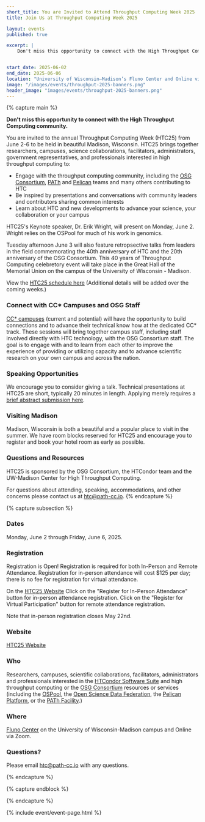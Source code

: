 ```yaml
---
short_title: You are Invited to Attend Throughput Computing Week 2025
title: Join Us at Throughput Computing Week 2025

layout: events
published: true

excerpt: |
    Don't miss this opportunity to connect with the High Throughput Computing community.


start_date: 2025-06-02
end_date: 2025-06-06
location: "University of Wisconsin–Madison’s Fluno Center and Online via Zoom"
image: "/images/events/throughput-2025-banners.png"
header_image: "images/events/throughput-2025-banners.png"
---
```


{% capture main %}

**Don't miss this opportunity to connect with the High Throughput Computing community.**

You are invited to the annual Throughput Computing Week (HTC25) from June 2-6 to be held in beautiful Madison, Wisconsin. HTC25 brings together researchers, campuses, science collaborations, facilitators, administrators, government representatives, and professionals interested in high throughput computing to:

- Engage with the throughput computing community, including the [OSG Consortium](https://osg-htc.org/), [PATh](https://path-cc.io/) and [Pelican](https://pelicanplatform.org/) teams and many others contributing to HTC
- Be inspired by presentations and conversations with community leaders and contributors sharing common interests
- Learn about HTC and new developments to advance your science, your collaboration or your campus

HTC25's Keynote speaker, Dr. Erik Wright, will present on Monday, June 2. Wright relies on the OSPool for much of his work in genomics.

Tuesday afternoon June 3 will also feature retropsective talks from leaders in the field commemorating the 40th anniversary of HTC and the 20th anniversary of the OSG Consortium. This 40 years of Throughput Computing celebretory event will take place in the Great Hall of the Memorial Union on the campus of the University of Wisconsin - Madison.

View the [HTC25 schedule here](https://agenda.hep.wisc.edu/event/2297/timetable/#all.detailed) (Additional details will be added over the coming weeks.)


### Connect with CC* Campuses and OSG Staff

[CC* campuses](https://osg-htc.org/campus-cyberinfrastructure.html) (current and potential) will have the opportunity to build connections and to advance their technical know how at the dedicated CC* track. These sessions will bring together campus staff, including staff involved directly with HTC technology, with the OSG Consortium staff. The goal is to engage with and to learn from each other to improve the experience of providing or utilizing capacity and to advance scientific research on your own campus and across the nation.

### Speaking Opportunities

We encourage you to consider giving a talk. Technical presentations at HTC25 are short, typically 20 minutes in length. Applying merely requires a [brief abstract submission here](https://agenda.hep.wisc.edu/event/2297/abstracts/).

### Visiting Madison

Madison, Wisconsin is both a beautiful and a popular place to visit in the summer. We have room blocks reserved for HTC25 and encourage you to register and book your hotel room as early as possible. 


### Questions and Resources

HTC25 is sponsored by the OSG Consortium, the HTCondor team and the UW-Madison Center for High Throughput Computing.

For questions about attending, speaking, accommodations, and other concerns please contact us at [htc@path-cc.io](mailto:htc@path-cc.io).
{% endcapture %}


{% capture subsection %}
### Dates

Monday, June 2 through Friday, June 6, 2025.

### Registration

Registration is Open!  Registration is required for both In-Person and Remote Attendance. Registration for in-person attendance will cost $125 per day; there is no fee for registration for virtual attendance. 

On the [HTC25 Website](https://agenda.hep.wisc.edu/event/2297/)
    Click on the "Register for In-Person Attendance" button for in-person attendance registration. 
    Click on the "Register for Virtual Participation" button for remote attendance registration.

Note that in-person registration closes May 22nd.

### Website

[HTC25 Website](https://agenda.hep.wisc.edu/event/2297/)

### Who

Researchers, campuses, scientific collaborations, facilitators, administrators and professionals interested in the [HTCondor Software Suite](https://htcondor.org) and high throughput computing or the [OSG Consortium](https://osg-htc.org/) resources or services (including the [OSPool](https://osg-htc.org/services/open_science_pool.html), the [Open Science Data Federation](https://osg-htc.org/services/osdf.html), the [Pelican Platform](https://pelicanplatform.org/), or the [PATh Facility](https://path-cc.io/facility/).)

### Where

[Fluno Center](https://fluno.com/) on the University of Wisconsin-Madison campus and Online via Zoom. 


### Questions?

Please email [htc@path-cc.io](mailto:htc@path-cc.io) with any questions.

{% endcapture %}

{% capture endblock %}


{% endcapture %}

{% include event/event-page.html %}

